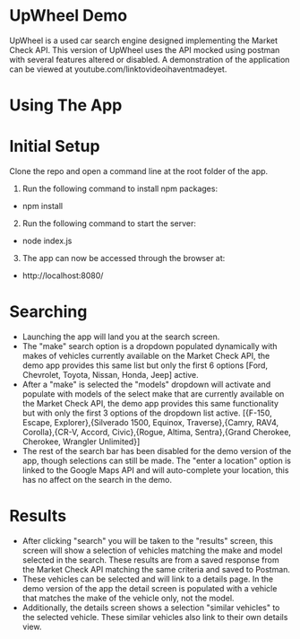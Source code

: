 # UpWheel Demo
UpWheel is a used car search engine designed implementing the Market Check API. This version of UpWheel uses the API mocked using postman with several features altered or disabled. A demonstration of the application can be viewed at youtube.com/linktovideoihaventmadeyet.

# Using The App
# Initial Setup
Clone the repo and open a command line at the root folder of the app.  
1. Run the following command to install npm packages:  
-  npm install  
2. Run the following command to start the server:  
-  node index.js
3. The app can now be accessed through the browser at: 
-  http://localhost:8080/  

# Searching
- Launching the app will land you at the search screen.  
- The "make" search option is a dropdown populated dynamically with makes of vehicles currently available on the Market Check API, the demo app provides this same list but only the first 6 options [Ford, Chevrolet, Toyota, Nissan, Honda, Jeep] active.  
- After a "make" is selected the "models" dropdown will activate and populate with models of the select make that are currently available on the Market Check API, the demo app provides this same functionality but with only the first 3 options of the dropdown list active. [{F-150, Escape, Explorer},{Silverado 1500, Equinox, Traverse},{Camry, RAV4, Corolla},{CR-V, Accord, Civic},{Rogue, Altima, Sentra},{Grand Cherokee, Cherokee, Wrangler Unlimited}]  
- The rest of the search bar has been disabled for the demo version of the app, though selections can still be made. The "enter a location" option is linked to the Google Maps API and will auto-complete your location, this has no affect on the search in the demo.  

# Results
- After clicking "search" you will be taken to the "results" screen, this screen will show a selection of vehicles matching the make and model selected in the search. These results are from a saved response from the Market Check API matching the same criteria and saved to Postman.  
- These vehicles can be selected and will link to a details page. In the demo version of the app the detail screen is populated with a vehicle that matches the make of the vehicle only, not the model.  
- Additionally, the details screen shows a selection "similar vehicles" to the selected vehicle. These similar vehicles also link to their own details view. 
